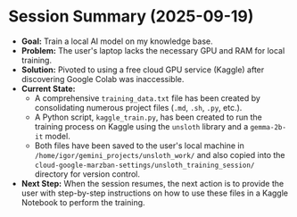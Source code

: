 
# Session Summary (2025-09-19)

*   **Goal:** Train a local AI model on my knowledge base.
*   **Problem:** The user's laptop lacks the necessary GPU and RAM for local training.
*   **Solution:** Pivoted to using a free cloud GPU service (Kaggle) after discovering Google Colab was inaccessible.
*   **Current State:** 
    *   A comprehensive `training_data.txt` file has been created by consolidating numerous project files (`.md`, `.sh`, `.py`, etc.).
    *   A Python script, `kaggle_train.py`, has been created to run the training process on Kaggle using the `unsloth` library and a `gemma-2b-it` model.
    *   Both files have been saved to the user's local machine in `/home/igor/gemini_projects/unsloth_work/` and also copied into the `cloud-google-marzban-settings/unsloth_training_session/` directory for version control.
*   **Next Step:** When the session resumes, the next action is to provide the user with step-by-step instructions on how to use these files in a Kaggle Notebook to perform the training.
